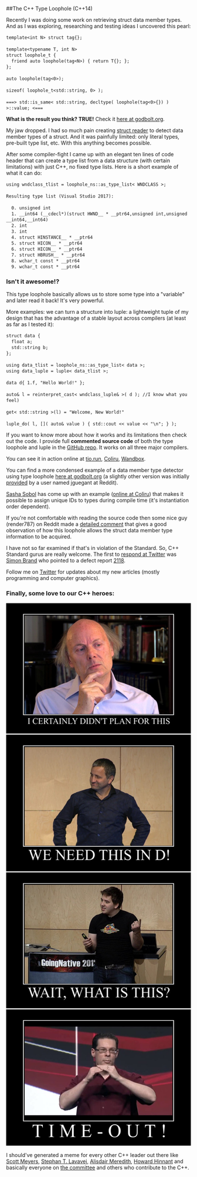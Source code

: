 
##The C++ Type Loophole (C++14)

  Recently I was doing some work on retrieving struct data member types. And as I was exploring, 
  researching and testing ideas I uncovered this pearl:

    template<int N> struct tag{};
    
    template<typename T, int N>
    struct loophole_t {
      friend auto loophole(tag<N>) { return T{}; };
    };
    
    auto loophole(tag<0>);
    
    sizeof( loophole_t<std::string, 0> );
    
    ===> std::is_same< std::string, decltype( loophole(tag<0>{}) ) >::value; <===

  **What is the result you think? TRUE!** Check it [here at godbolt.org][c].

  My jaw dropped. I had so much pain creating [struct reader][s] to detect data member types of
  a struct. And it was painfully limited: only literal types, pre-built type list, etc. With this 
  anything becomes possible.

  After some compiler-fight I came up with an elegant ten lines of code header that can create a
  type list from a data structure (with certain limitations) with just C++, no fixed type lists.
  Here is a short example of what it can do:

    using wndclass_tlist = loophole_ns::as_type_list< WNDCLASS >;

    Resulting type list (Visual Studio 2017):

      0. unsigned int
      1. __int64 (__cdecl*)(struct HWND__ * __ptr64,unsigned int,unsigned __int64,__int64)
      2. int
      3. int
      4. struct HINSTANCE__ * __ptr64
      5. struct HICON__ * __ptr64
      6. struct HICON__ * __ptr64
      7. struct HBRUSH__ * __ptr64
      8. wchar_t const * __ptr64
      9. wchar_t const * __ptr64

  <h3>Isn't it awesome!?</h3> 

  This type loophole basically allows us to store some type into a "variable" and later read 
  it back! It's very powerful.

  More examples: we can turn a structure into luple: a lightweight tuple of my design that has 
  the advantage of a stable layout across compilers (at least as far as I tested it):

    struct data {
      float a;
      std::string b;
    };

    using data_tlist = loophole_ns::as_type_list< data >;
    using data_luple = luple< data_tlist >;
    
    data d{ 1.f, "Hello World!" };

    auto& l = reinterpret_cast< wndclass_luple& >( d ); //I know what you feel)
    
    get< std::string >(l) = "Welcome, New World!"
    
    luple_do( l, []( auto& value ) { std::cout << value << "\n"; } );

  If you want to know more about how it works and its limitations then check out the code. 
  I provide full **commented source code** of both the type loophole and luple in the 
  [GitHub repo][g]. It works on all three major compilers.

  You can see it in action online at [tio.run][e0], [Coliru][e1], [Wandbox][e2].

  You can find a more condensed example of a data member type detector using type loophole 
  [here at godbolt.org][memd] (a slightly other version was initially [provided][redc] by a 
  user named jguegant at Reddit).

  [Sasha Sobol][sa] has come up with an example ([online at Coliru][sa0]) that makes it possible 
  to assign unique IDs to types during compile time (it's instantiation order dependent).

  If you're not comfortable with reading the source code then some nice guy (render787) on Reddit 
  made a [detailed comment][red] that gives a good observation of how this loophole allows the 
  struct data member type information to be acquired. 

  I have not so far examined if that's in violation of the Standard. So, C++ Standard gurus are
  really welcome. The first to [respond at Twitter][simt] was [Simon Brand][sim] who pointed to a 
  defect report [2118][].

  Follow me on [Twitter][t] for updates about my new articles (mostly programming and computer
  graphics). 


  <h3>Finally, some love to our C++ heroes:</h3>

  <center><a href="https://twitter.com/stroustrup" title="Bjarne Stroustrup">
  <img class="img50" src="images/stroustrup-didnt-plan-for-this.png"/></a></center>
  
  <center><a href="https://twitter.com/incomputable" title="Andrei Alexandrescu">
  <img class="img50" src="images/alexandrescu-we-need-this-in-d.png"/></a></center>

  <center><a href="https://twitter.com/chandlerc1024" title="Chandler Carruth">
  <img class="img50" src="images/chandler-carruth-what-is-this.png"/></a></center>

  <center><a href="https://twitter.com/herbsutter" title="Herb Sutter">
  <img class="img50" src="images/herb-sutter-time-out.png"/></a></center>

  I should've generated a meme for every other C++ leader out there like 
  [Scott Meyers](https://twitter.com/scott__meyers), 
  [Stephan T. Lavavej](https://twitter.com/stephantlavavej),
  [Alisdair Meredith](https://twitter.com/alisdairmered),
  [Howard Hinnant](https://howardhinnant.github.io/)
  and basically everyone on [the committee](https://isocpp.org/std/the-committee) and others
  who contribute to the C++.


  [t]: https://twitter.com/poltavsky_alex "Alexandr Poltavsky, Software Developer"
  [g]: https://github.com/alexpolt/luple "Repository for Type Loophole and Luple"
  [c]: https://godbolt.org/g/PHjMPC "The Great Type Loophole"
  [s]: struct-tuple.html "Structure Data Members as a Type List Using Pure C++"
  
  [e0]: https://goo.gl/2T5Ww6 "Demonstration of the Great Type Loophole at Work at tio.run"
  [e1]: http://coliru.stacked-crooked.com/a/69ee9bdf2bb4dc75 "Demonstration of the Great Type Loophole at Work at Coliru"
  [e2]: https://wandbox.org/permlink/kKUjvDQMmSR4gnz7 "Demonstration of the Great Type Loophole at Work at Wandbox"
  
  [sim]: https://twitter.com/TartanLlama "Simon Brand"
  [simt]: https://twitter.com/TartanLlama/status/905306427929001986 "Type Loophole Twitter Post"
  [2118]: http://www.open-std.org/jtc1/sc22/wg21/docs/cwg_active.html#2118 "Core Working Group Defect Report 2118"
  [red]: https://www.reddit.com/r/cpp/comments/6ydxya/the_great_type_loophole/dmmoveu/

  [sa]: https://github.com/sasha-s "Sasha Sobol GitHub"
  [sa0]: http://coliru.stacked-crooked.com/a/6094c5aa5e75e240 "Compile Time Type IDs using Type Loophole"

  [memd]: https://godbolt.org/g/bxcKZY "Member Type Detector using Type Loophole"
  [redc]: https://www.reddit.com/r/cpp/comments/6ydxya/the_great_type_loophole/dmn50vn/ "Type Loophole at Reddit"


